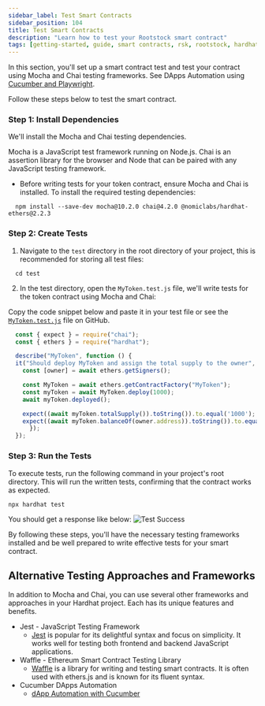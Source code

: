 ```yaml
---
sidebar_label: Test Smart Contracts
sidebar_position: 104
title: Test Smart Contracts
description: "Learn how to test your Rootstock smart contract"
tags: [getting-started, guide, smart contracts, rsk, rootstock, hardhat, blockchain]
---
```


In this section, you'll set up a smart contract test and test your contract using Mocha and Chai testing frameworks. See DApps Automation using [Cucumber and Playwright](/resources/tutorials/dapp-automation-cucumber/).

Follow these steps below to test the smart contract.

### Step 1: Install Dependencies

We'll install the Mocha and Chai testing dependencies.

Mocha is a JavaScript test framework running on Node.js. Chai is an assertion library for the browser and Node that can be paired with any JavaScript testing framework.

- Before writing tests for your token contract, ensure Mocha and Chai is installed. To install the required testing dependencies:

```shell
  npm install --save-dev mocha@10.2.0 chai@4.2.0 @nomiclabs/hardhat-ethers@2.2.3
```

### Step 2: Create Tests

1. Navigate to the `test` directory in the root directory of your project, this is recommended for storing all test files:

```shell
  cd test
```

2. In the test directory, open the `MyToken.test.js` file, we'll write tests for the token contract using Mocha and Chai:

Copy the code snippet below and paste it in your test file or see the [`MyToken.test.js`](https://raw.githubusercontent.com/rsksmart/rootstock-quick-start-guide/feat/complete/test/MyToken.test.js) file on GitHub.
        
```js
  const { expect } = require("chai");
  const { ethers } = require("hardhat");

  describe("MyToken", function () {
  it("Should deploy MyToken and assign the total supply to the owner", async function () {
    const [owner] = await ethers.getSigners();

    const MyToken = await ethers.getContractFactory("MyToken");
    const myToken = await MyToken.deploy(1000);
    await myToken.deployed();

    expect((await myToken.totalSupply()).toString()).to.equal('1000');
    expect((await myToken.balanceOf(owner.address)).toString()).to.equal('1000');
      });
  });
```

### Step 3: Run the Tests

To execute tests, run the following command in your project's root directory. This will run the written tests, confirming that the contract works as expected.

```shell
npx hardhat test
```

You should get a response like below:
![Test Success](/img/guides/quickstart/hardhat/test-success.png)

By following these steps, you'll have the necessary testing frameworks installed and be well prepared to write effective tests for your smart contract.

## Alternative Testing Approaches and Frameworks

In addition to Mocha and Chai, you can use several other frameworks and approaches in your Hardhat project. Each has its unique features and benefits.

- Jest - JavaScript Testing Framework
  - [Jest](https://jestjs.io/) is popular for its delightful syntax and focus on simplicity. It works well for testing both frontend and backend JavaScript applications.
- Waffle - Ethereum Smart Contract Testing Library
  - [Waffle](https://getwaffle.io/) is a library for writing and testing smart contracts. It is often used with ethers.js and is known for its fluent syntax.
- Cucumber DApps Automation
  - [dApp Automation with Cucumber](/resources/tutorials/dapp-automation-cucumber/)